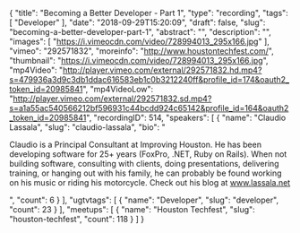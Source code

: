 {
  "title": "Becoming a Better Developer - Part 1",
  "type": "recording",
  "tags": [
    "Developer"
  ],
  "date": "2018-09-29T15:20:09",
  "draft": false,
  "slug": "becoming-a-better-developer-part-1",
  "abstract": "",
  "description": "",
  "images": [
    "https://i.vimeocdn.com/video/728994013_295x166.jpg"
  ],
  "vimeo": "292571832",
  "moreinfo": "http://www.houstontechfest.com/",
  "thumbnail": "https://i.vimeocdn.com/video/728994013_295x166.jpg",
  "mp4Video": "http://player.vimeo.com/external/292571832.hd.mp4?s=479936a3d9c3db1ddac616583eb1c0b3212240ff&profile_id=174&oauth2_token_id=20985841",
  "mp4VideoLow": "http://player.vimeo.com/external/292571832.sd.mp4?s=a1a55ac540566212bf596931c44bcdd924c65142&profile_id=164&oauth2_token_id=20985841",
  "recordingID": 514,
  "speakers": [
    {
      "name": "Claudio Lassala",
      "slug": "claudio-lassala",
      "bio": "<p>Claudio is a Principal Consultant at Improving Houston. He has been developing software for 25+ years (FoxPro, .NET, Ruby on Rails). When not building software, consulting with clients, doing presentations, delivering training, or hanging out with his family, he can probably be found working on his music or riding his motorcycle. Check out his blog at www.lassala.net</p>",
      "count": 6
    }
  ],
  "ugtvtags": [
    {
      "name": "Developer",
      "slug": "developer",
      "count": 23
    }
  ],
  "meetups": [
    {
      "name": "Houston Techfest",
      "slug": "houston-techfest",
      "count": 118
    }
  ]
}
